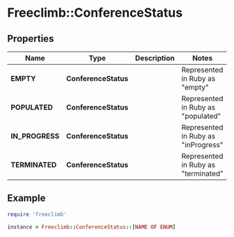 # Freeclimb::ConferenceStatus

## Properties

| Name | Type | Description | Notes |
| ---- | ---- | ----------- | ----- |
| **EMPTY** | **ConferenceStatus** |  | Represented in Ruby as "empty" |
| **POPULATED** | **ConferenceStatus** |  | Represented in Ruby as "populated" |
| **IN_PROGRESS** | **ConferenceStatus** |  | Represented in Ruby as "inProgress" |
| **TERMINATED** | **ConferenceStatus** |  | Represented in Ruby as "terminated" |

## Example

```ruby
require 'freeclimb'

instance = Freeclimb::ConferenceStatus::[NAME OF ENUM]
```


